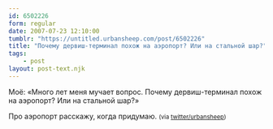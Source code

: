 ```yaml
---
id: 6502226
form: regular
date: 2007-07-23 12:10:00
tumblr: "https://untitled.urbansheep.com/post/6502226"
title: "Почему дервиш-терминал похож на аэропорт? Или на стальной шар?"
tags:
    - post
layout: post-text.njk
---
```


<p>Моё: «Много лет меня мучает вопрос. Почему дервиш-терминал похож на аэропорт? Или на стальной шар?»</p>

<p>Про аэропорт расскажу, когда придумаю. <small>(via <a href="http://twitter.com/urbansheep/statuses/163712912">twitter/urbansheep</a>)</small></p>

